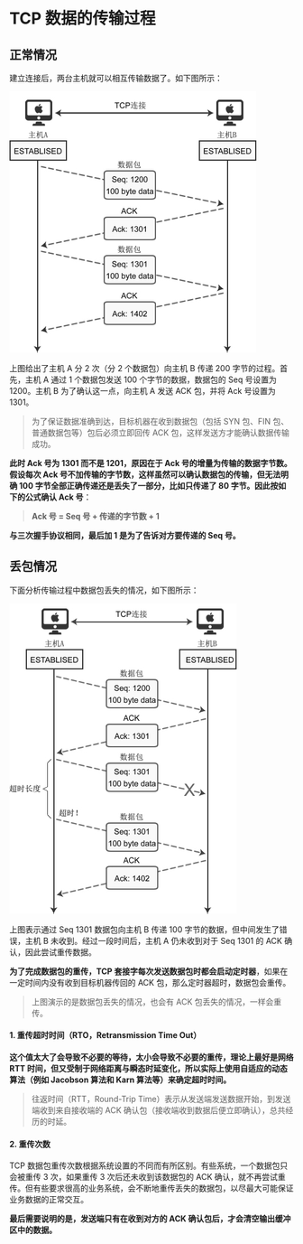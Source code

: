 # TCP 数据的传输过程

## 正常情况

建立连接后，两台主机就可以相互传输数据了。如下图所示：

![TCP 套接字的数据交换过程](image/115A462I-0-20220412224953775.jpg)

上图给出了主机 A 分 2 次（分 2 个数据包）向主机 B 传递 200 字节的过程。首先，主机 A 通过 1 个数据包发送 100 个字节的数据，数据包的 Seq 号设置为 1200。主机 B 为了确认这一点，向主机 A 发送 ACK 包，并将 Ack 号设置为 1301。

> 为了保证数据准确到达，目标机器在收到数据包（包括 SYN 包、FIN 包、普通数据包等）包后必须立即回传 ACK 包，这样发送方才能确认数据传输成功。

**此时 Ack 号为 1301 而不是 1201，原因在于 Ack 号的增量为传输的数据字节数。假设每次 Ack 号不加传输的字节数，这样虽然可以确认数据包的传输，但无法明确 100 字节全部正确传递还是丢失了一部分，比如只传递了 80 字节。因此按如下的公式确认 Ack 号**：

> **Ack 号 = Seq 号 + 传递的字节数 + 1**

**与三次握手协议相同，最后加 1 是为了告诉对方要传递的 Seq 号。**

## 丢包情况

下面分析传输过程中数据包丢失的情况，如下图所示：

![img](image/115A453O-1.jpg)

上图表示通过 Seq 1301 数据包向主机 B 传递 100 字节的数据，但中间发生了错误，主机 B 未收到。经过一段时间后，主机 A 仍未收到对于 Seq 1301 的 ACK 确认，因此尝试重传数据。

**为了完成数据包的重传，TCP 套接字每次发送数据包时都会启动定时器**，如果在一定时间内没有收到目标机器传回的 ACK 包，那么定时器超时，数据包会重传。

> 上图演示的是数据包丢失的情况，也会有 ACK 包丢失的情况，一样会重传。

#### 1. 重传超时时间（RTO，Retransmission Time Out）

**这个值太大了会导致不必要的等待，太小会导致不必要的重传，理论上最好是网络 RTT 时间，但又受制于网络距离与瞬态时延变化，所以实际上使用自适应的动态算法（例如 Jacobson 算法和 Karn 算法等）来确定超时时间。**

> 往返时间（RTT，Round-Trip Time）表示从发送端发送数据开始，到发送端收到来自接收端的 ACK 确认包（接收端收到数据后便立即确认），总共经历的时延。

#### 2. 重传次数

TCP 数据包重传次数根据系统设置的不同而有所区别。有些系统，一个数据包只会被重传 3 次，如果重传 3 次后还未收到该数据包的 ACK 确认，就不再尝试重传。但有些要求很高的业务系统，会不断地重传丢失的数据包，以尽最大可能保证业务数据的正常交互。

**最后需要说明的是，发送端只有在收到对方的 ACK 确认包后，才会清空输出缓冲区中的数据。**
